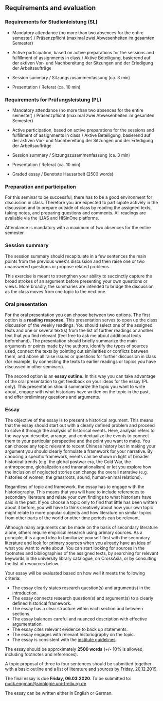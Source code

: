 ## Requirements and evaluation

### Requirements for Studienleistung (SL)

- Mandatory attendance (no more than two absences for the entire semester) / Präsenzpflicht (maximal zwei Abwesenheiten im gesamten Semester)

- Active participation, based on active preparations for the sessions and fulfillment of assignments in class / Aktive Beteiligung, basierend auf der aktiven Vor- und Nachbereitung der Sitzungen und der Erledigung der Arbeitsaufträge

- Session summary / Sitzungszusammenfassung (ca. 3 min)

- Presentation / Referat (ca. 10 min)

### Requirements for Prüfungsleistung (PL)

- Mandatory attendance (no more than two absences for the entire semester) / Präsenzpflicht (maximal zwei Abwesenheiten im gesamten Semester)

- Active participation, based on active preparations for the sessions and fulfillment of assignments in class / Aktive Beteiligung, basierend auf der aktiven Vor- und Nachbereitung der Sitzungen und der Erledigung der Arbeitsaufträge

- Session summary / Sitzungszusammenfassung (ca. 3 min)

- Presentation / Referat (ca. 10 min)

- Graded essay / Benotete Hausarbeit (2500 words)

### Preparation and participation

 For this seminar to be successful, there has to be a good environment for discussion in class. Therefore you are expected to participate actively in the discussion and to prepare outside of class by reading the assigned texts, taking notes, and preparing questions and comments. All readings are available via the ILIAS and HISinOne platforms.

Attendance is mandatory with a maximum of two absences for the entire semester.

### Session summary

The session summary should recapitulate in a few sentences the main points from the previous week's discussion and then raise one or two unanswered questions or propose related problems.

This exercise is meant to strengthen your ability to succinctly capture the broad strokes of an argument before presenting your own questions or views. More broadly, the summaries are intended to bridge the discussion as the class moves from one topic to the next one.

### Oral presentation

For the oral presentation you can choose between two options. The first option is a **reading response.**  This presentation serves to open up the class discussion of the weekly readings. You should select one of the assigned texts and one or several text(s) from the list of further readings or another text that you find relevant (feel free to ask me about additional texts beforehand). The presentation should briefly summarize the main arguments or points made by the authors, identify the types of sources used, connect the texts by pointing out similarities or conflicts between them, and above all raise issues or questions for further discussion in class (for example, by connecting the texts to earlier readings or topics you have discussed in other seminars).

The second option is an **essay outline.** In this way you can take advantage of the oral presentation to get feedback on your ideas for the essay (PL only). This presentation should summarize the topic you want to write about, engage with what historians have written on the topic in the past, and offer preliminary questions and arguments.

### Essay

The objective of the essay is to present a historical argument. This means that the essay should start out with a clearly defined problem and proceed to solve it through the analysis of historical events. Here, analysis refers to the way you describe, arrange, and contextualize the events to connect them to your particular perspective and the point you want to make. You can choose any topic relevant to recent Chinese history but in making your argument you should clearly formulate a framework for your narrative. By choosing a specific framework, events can be shown in light of broader historical trends (e.g. the global postwar era, the Cold War, the anthropocene, globalization and transnationalism) or let you explore how the inclusion of neglected stories can change the overall narrative (e.g. histories of women, the grassroots, sound, human-animal relations).

Regardless of topic and framework, the essay has to engage with the historiography. This means that you will have to include references to secondary literature and relate your own findings to what historians have said in the past. If you choose a topic only to find that little has been written about it before, you will have to think creatively about how your own topic might relate to more popular subjects and how literature on similar topics from other parts of the world or other time periods can be relevant.

Although many arguments can be made on the basis of secondary literature alone, others require empirical research using primary sources. As a principle, it is a good idea to familiarize yourself first with the secondary literature and look for primary sources when you already have an idea of what you want to write about. You can start looking for sources in the footnotes and bibliographies of the assigned texts, by searching for relevant keywords in the university library catalogue, on CrossAsia, or by consulting the list of resources below.

Your essay will be evaluated based on how well it meets the following criteria:

- The essay clearly states research question(s) and argument(s) in the introduction.
- The essay connects research question(s) and argument(s) to a clearly defined historical framework.
- The essay has a clear structure within each section and between sections.
- The essay balances careful and nuanced description with effective argumentation.
- The essay cites relevant evidence to back up statements.
- The essay engages with relevant historiography on the topic.
- The essay is consistent with the [institute guidelines](http://www.sinologie.uni-freiburg.de/studium/zusatzangebote/leitfadenhausarbeiten).

The essay should be approximately **2500 words** (+/- 10% is allowed, including footnotes and references).

A topic proposal of three to four sentences should be submitted together with a basic outline and a list of literature and sources by Friday, 20.12.2019.

The final essay is due **Friday, 06.03.2020**. To be submitted to: puck.engman@sinologie.uni-freiburg.de

The essay can be written either in English or German.
